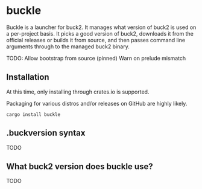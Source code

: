 # buckle

Buckle is a launcher for buck2. It manages what version of buck2 is used on a per-project basis. It picks a good version of buck2, downloads it from the official releases or builds it from source, and then passes command line arguments through to the managed buck2 binary.

TODO:
Allow bootstrap from source (pinned)
Warn on prelude mismatch

## Installation

At this time, only installing through crates.io is supported.

Packaging for various distros and/or releases on GitHub are highly likely.

```
cargo install buckle
```

## .buckversion syntax

TODO

## What buck2 version does buckle use?

TODO


